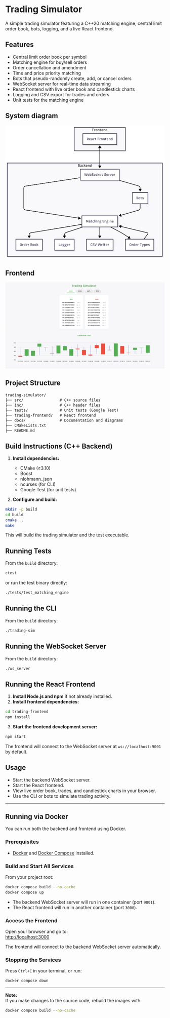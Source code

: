 # Trading Simulator

A simple trading simulator featuring a C++20 matching engine, central limit order book, bots, logging, and a live React frontend.

## Features

- Central limit order book per symbol
- Matching engine for buy/sell orders
- Order cancellation and amendment
- Time and price priority matching
- Bots that pseudo-randomly create, add, or cancel orders
- WebSocket server for real-time data streaming
- React frontend with live order book and candlestick charts
- Logging and CSV export for trades and orders
- Unit tests for the matching engine

## System diagram

![System Diagram](https://github.com/hmasini/trading-simulator/blob/main/docs/system-diagram.png)

## Frontend

![Front end](https://github.com/hmasini/trading-simulator/blob/main/docs/simulator.png)

## Project Structure

```
trading-simulator/
├── src/                # C++ source files
├── inc/                # C++ header files
├── tests/              # Unit tests (Google Test)
├── trading-frontend/   # React frontend
├── docs/               # Documentation and diagrams
├── CMakeLists.txt
├── README.md
```

## Build Instructions (C++ Backend)

1. **Install dependencies:**
   - CMake (≥3.10)
   - Boost
   - nlohmann_json
   - ncurses (for CLI)
   - Google Test (for unit tests)

2. **Configure and build:**

```sh
mkdir -p build
cd build
cmake ..
make
```

This will build the trading simulator and the test executable.

## Running Tests

From the `build` directory:

```sh
ctest
```
or run the test binary directly:

```sh
./tests/test_matching_engine
```

## Running the CLI

From the `build` directory:

```sh
./trading-sim
```

## Running the WebSocket Server

From the `build` directory:

```sh
./ws_server
```

## Running the React Frontend

1. **Install Node.js and npm** if not already installed.
2. **Install frontend dependencies:**

```sh
cd trading-frontend
npm install
```

3. **Start the frontend development server:**

```sh
npm start
```

The frontend will connect to the WebSocket server at `ws://localhost:9001` by default.

## Usage

- Start the backend WebSocket server.
- Start the React frontend.
- View live order book, trades, and candlestick charts in your browser.
- Use the CLI or bots to simulate trading activity.

---

## Running via Docker

You can run both the backend and frontend using Docker.

### Prerequisites

- [Docker](https://docs.docker.com/get-docker/) and [Docker Compose](https://docs.docker.com/compose/install/) installed.

### Build and Start All Services

From your project root:

```sh
docker compose build --no-cache
docker compose up
```

- The backend WebSocket server will run in one container (port `9001`).
- The React frontend will run in another container (port `3000`).

### Access the Frontend

Open your browser and go to:  
[http://localhost:3000](http://localhost:3000)

The frontend will connect to the backend WebSocket server automatically.

### Stopping the Services

Press `Ctrl+C` in your terminal, or run:

```sh
docker compose down
```

---

**Note:**  
If you make changes to the source code, rebuild the images with:

```sh
docker compose build --no-cache
```
